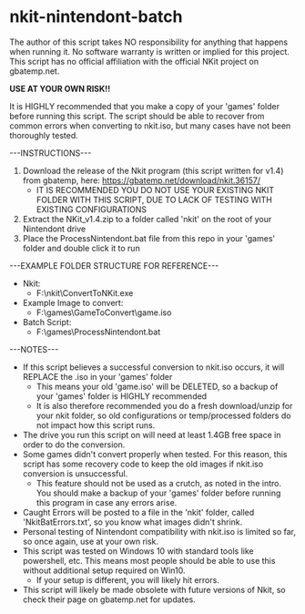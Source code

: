 # nkit-nintendont-batch

The author of this script takes NO responsibility for anything that happens when running it. 
No software warranty is written or implied for this project.
This script has no official affiliation with the official NKit project on gbatemp.net.

**USE AT YOUR OWN RISK!!**

It is HIGHLY recommended that you make a copy of your 'games' folder before running this script. 
The script should be able to recover from common errors when converting to nkit.iso, but many cases have not been thoroughly tested. 

---INSTRUCTIONS---
1. Download the release of the Nkit program (this script written for v1.4) from gbatemp, here: https://gbatemp.net/download/nkit.36157/
	- IT IS RECOMMENDED YOU DO NOT USE YOUR EXISTING NKIT FOLDER WITH THIS SCRIPT, DUE TO LACK OF TESTING WITH EXISTING CONFIGURATIONS
2. Extract the NKit_v1.4.zip to a folder called 'nkit' on the root of your Nintendont drive
3. Place the ProcessNintendont.bat file from this repo in your 'games' folder and double click it to run

---EXAMPLE FOLDER STRUCTURE FOR REFERENCE---
- Nkit:
	- F:\nkit\ConvertToNKit.exe
- Example Image to convert: 
	- F:\games\GameToConvert\game.iso
- Batch Script: 
	- F:\games\ProcessNintendont.bat
	
---NOTES---
- If this script believes a successful conversion to nkit.iso occurs, it will REPLACE the .iso in your 'games' folder
	- This means your old 'game.iso' will be DELETED, so a backup of your 'games' folder is HIGHLY recommended
	- It is also therefore recommended you do a fresh download/unzip for your nkit folder, so old configurations or temp/processed folders do not impact how this script runs.
- The drive you run this script on will need at least 1.4GB free space in order to do the conversion. 
- Some games didn't convert properly when tested. For this reason, this script has some recovery code to keep the old images if nkit.iso conversion is unsuccessful.
	- This feature should not be used as a crutch, as noted in the intro. You should make a backup of your 'games' folder before running this program in case any errors arise. 
- Caught Errors will be posted to a file in the 'nkit' folder, called 'NkitBatErrors.txt', so you know what images didn't shrink.
- Personal testing of Nintendont compatibility with nkit.iso is limited so far, so once again, use at your own risk. 
- This script was tested on Windows 10 with standard tools like powershell, etc. This means most people should be able to use this without additional setup required on Win10. 
	- If your setup is different, you will likely hit errors. 
- This script will likely be made obsolete with future versions of Nkit, so check their page on gbatemp.net for updates. 